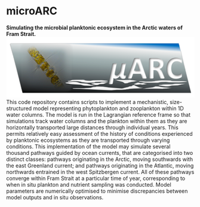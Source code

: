 # microARC
**Simulating the microbial planktonic ecosystem in the Arctic waters of Fram Strait.**
![project logo](misc/microARC_logo.png)
This code repository contains scripts to implement a mechanistic, size-structured model representing phytoplankton and zooplankton within 1D water columns.
The model is run in the Lagrangian reference frame so that simulations track water columns and the plankton within them as they are horizontally transported large distances through individual years.
This permits relatively easy assessment of the history of conditions experienced by planktonic ecosystems as they are transported through varying conditions.
This implementation of the model may simulate several thousand pathways guided by ocean currents, that are categorised into two distinct classes: pathways originating in the Arctic, moving southwards with the east Greenland current; and pathways originating in the Atlantic, moving northwards entrained in the west Spitzbergen current.
All of these pathways converge within Fram Strait at a particular time of year, corresponding to when in situ plankton and nutrient sampling was conducted.
Model parameters are numerically optimised to minimise discrepancies between model outputs and in situ observations.
